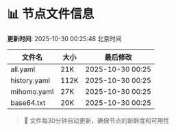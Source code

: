 # 📊 节点文件信息

**更新时间**: 2025-10-30 00:25:48 北京时间

| 文件名 | 大小 | 最后修改 |
|--------|------|----------|
| all.yaml | 21K | 2025-10-30 00:25 |
| history.yaml | 112K | 2025-10-30 00:25 |
| mihomo.yaml | 27K | 2025-10-30 00:25 |
| base64.txt | 20K | 2025-10-30 00:25 |

> 🔄 文件每30分钟自动更新，确保节点的新鲜度和可用性
